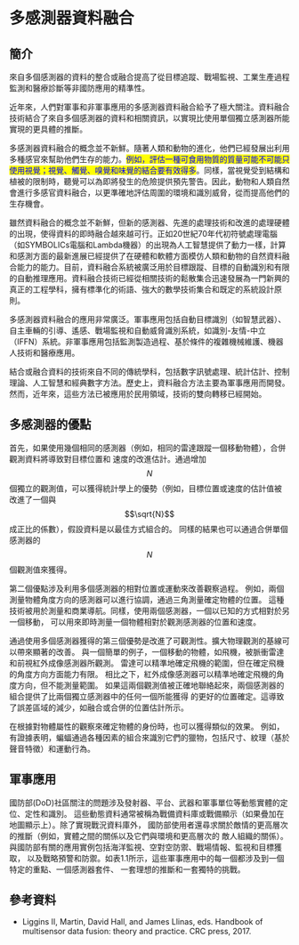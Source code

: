 # 多感測器資料融合

## 簡介

來自多個感測器的資料的整合或融合提高了從目標追蹤、戰場監視、工業生產過程監測和醫療診斷等非國防應用的精準性。

近年來，人們對軍事和非軍事應用的多感測器資料融合給予了極大關注。資料融合技術結合了來自多個感測器的資料和相關資訊，以實現比使用單個獨立感測器所能實現的更具體的推斷。

多感測器資料融合的概念並不新鮮。隨著人類和動物的進化，他們已經發展出利用多種感官來幫助他們生存的能力。<mark style="color:blue;">例如，評估一種可食用物質的質量可能不可能只使用視覺；視覺、觸覺、嗅覺和味覺的結合要有效得多</mark>。同樣，當視覺受到結構和植被的限制時，聽覺可以為即將發生的危險提供預先警告。因此，動物和人類自然會進行多感官資料融合，以更準確地評估周圍的環境和識別威脅，從而提高他們的生存機會。

雖然資料融合的概念並不新鮮，但新的感測器、先進的處理技術和改進的處理硬體的出現，使得資料的即時融合越來越可行。正如20世紀70年代初符號處理電腦（如SYMBOLICs電腦和Lambda機器）的出現為人工智慧提供了動力一樣，計算和感測方面的最新進展已經提供了在硬體和軟體方面模仿人類和動物的自然資料融合能力的能力。目前，資料融合系統被廣泛用於目標跟蹤、目標的自動識別和有限的自動推理應用。資料融合技術已經從相關技術的鬆散集合迅速發展為一門新興的真正的工程學科，擁有標準化的術語、強大的數學技術集合和既定的系統設計原則。

多感測器資料融合的應用非常廣泛。軍事應用包括自動目標識別（如智慧武器）、自主車輛的引導、遙感、戰場監視和自動威脅識別系統，如識別-友情-中立（IFFN）系統。非軍事應用包括監測製造過程、基於條件的複雜機械維護、機器人技術和醫療應用。

結合或融合資料的技術來自不同的傳統學科，包括數字訊號處理、統計估計、控制理論、人工智慧和經典數字方法。歷史上，資料融合方法主要為軍事應用而開發。然而，近年來，這些方法已被應用於民用領域，技術的雙向轉移已經開始。


## 多感測器的優點

首先，如果使用幾個相同的感測器（例如，相同的雷達跟蹤一個移動物體），合併觀測資料將導致對目標位置和
速度的改進估計。通過增加$$N$$個獨立的觀測值，可以獲得統計學上的優勢（例如，目標位置或速度的估計值被
改進了一個與$$\sqrt{N}$$成正比的係數），假設資料是以最佳方式組合的。
同樣的結果也可以通過合併單個感測器的$$N$$個觀測值來獲得。

第二個優點涉及利用多個感測器的相對位置或運動來改善觀察過程。
例如，兩個測量物體角度方向的感測器可以進行協調，通過三角測量確定物體的位置。
這種技術被用於測量和商業導航。同樣，使用兩個感測器，一個以已知的方式相對於另一個移動，
可以用來即時測量一個物體相對於觀測感測器的位置和速度。

通過使用多個感測器獲得的第三個優勢是改進了可觀測性。擴大物理觀測的基線可以帶來顯著的改善。
與一個簡單的例子，一個移動的物體，如飛機，被脈衝雷達和前視紅外成像感測器所觀測。
雷達可以精準地確定飛機的範圍，但在確定飛機的角度方向方面能力有限。
相比之下，紅外成像感測器可以精準地確定飛機的角度方向，但不能測量範圍。
如果這兩個觀測值被正確地聯絡起來，兩個感測器的組合提供了比兩個獨立感測器中的任何一個所能獲得
的更好的位置確定。這導致了誤差區域的減少，如融合或合併的位置估計所示。

在根據對物體屬性的觀察來確定物體的身份時，也可以獲得類似的效果。
例如，有證據表明，蝙蝠通過各種因素的組合來識別它們的獵物，包括尺寸、紋理（基於聲音特徵）和運動行為。

## 軍事應用

國防部(DoD)社區關注的問題涉及發射器、平台、武器和軍事單位等動態實體的定位、定性和識別。
這些動態資料通常被稱為戰備資料庫或戰備顯示（如果疊加在地圖顯示上）。除了實現戰況資料庫外，
國防部使用者還尋求關於敵情的更高層次的推斷（例如，實體之間的關係以及它們與環境和更高層次的
敵人組織的關係）。與國防部有關的應用實例包括海洋監視、空對空防禦、戰場情報、監視和目標獲取，
以及戰略預警和防禦。如表1.1所示，這些軍事應用中的每一個都涉及到一個特定的重點、一個感測器套件、
一套理想的推斷和一套獨特的挑戰。

## 參考資料

* Liggins II, Martin, David Hall, and James Llinas, eds. Handbook of multisensor data fusion: theory and practice. CRC press, 2017.
